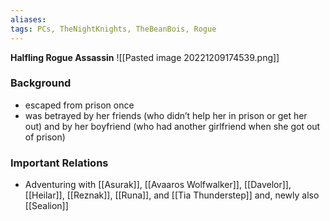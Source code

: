```yaml
---
aliases: 
tags: PCs, TheNightKnights, TheBeanBois, Rogue
---
```

**Halfling Rogue Assassin**
![[Pasted image 20221209174539.png]]

### Background
- escaped from prison once 
- was betrayed by her friends (who didn’t help her in prison or get her out) and by her boyfriend (who had another girlfriend when she got out of prison)

### Important Relations

* Adventuring with [[Asurak]], [[Avaaros Wolfwalker]], [[Davelor]], [[Heilar]], [[Reznak]], [[Runa]], and [[Tia Thunderstep]] and, newly also [[Sealion]]

